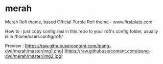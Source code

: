 # merah
Merah Rofi theme, based Official Purple Rofi theme - www.firstplato.com

How to : just copy config.rasi in this repo to your rofi's config folder, usually is in /home/user/.config/rofi/

Preview :
[https://raw.githubusercontent.com/ipang-dwi/merah/master/img1.png]
[https://raw.githubusercontent.com/ipang-dwi/merah/master/img2.jpg]
